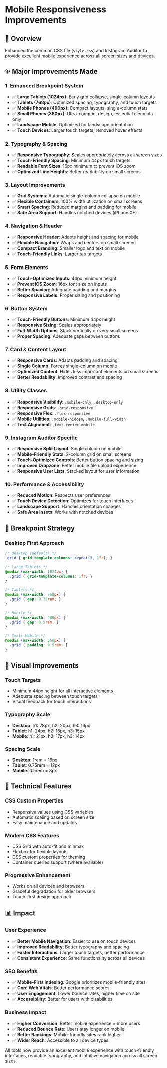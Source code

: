 # Mobile Responsiveness Improvements

## 🎯 **Overview**
Enhanced the common CSS file (`style.css`) and Instagram Auditor to provide excellent mobile experience across all screen sizes and devices.

## ✨ **Major Improvements Made**

### **1. Enhanced Breakpoint System**
- ✅ **Large Tablets (1024px)**: Early grid collapse, single-column layouts
- ✅ **Tablets (768px)**: Optimized spacing, typography, and touch targets
- ✅ **Mobile Phones (480px)**: Compact layouts, single-column stats
- ✅ **Small Phones (360px)**: Ultra-compact design, essential elements only
- ✅ **Landscape Mobile**: Optimized for landscape orientation
- ✅ **Touch Devices**: Larger touch targets, removed hover effects

### **2. Typography & Spacing**
- ✅ **Responsive Typography**: Scales appropriately across all screen sizes
- ✅ **Touch-Friendly Spacing**: Minimum 44px touch targets
- ✅ **Readable Font Sizes**: 16px minimum to prevent iOS zoom
- ✅ **Optimized Line Heights**: Better readability on small screens

### **3. Layout Improvements**
- ✅ **Grid Systems**: Automatic single-column collapse on mobile
- ✅ **Flexible Containers**: 100% width utilization on small screens
- ✅ **Smart Spacing**: Reduced margins and padding for mobile
- ✅ **Safe Area Support**: Handles notched devices (iPhone X+)

### **4. Navigation & Header**
- ✅ **Responsive Header**: Adapts height and spacing for mobile
- ✅ **Flexible Navigation**: Wraps and centers on small screens
- ✅ **Compact Branding**: Smaller logo and text on mobile
- ✅ **Touch-Friendly Links**: Larger tap targets

### **5. Form Elements**
- ✅ **Touch-Optimized Inputs**: 44px minimum height
- ✅ **Prevent iOS Zoom**: 16px font size on inputs
- ✅ **Better Spacing**: Adequate padding and margins
- ✅ **Responsive Labels**: Proper sizing and positioning

### **6. Button System**
- ✅ **Touch-Friendly Buttons**: Minimum 44px height
- ✅ **Responsive Sizing**: Scales appropriately
- ✅ **Full-Width Options**: Stack vertically on very small screens
- ✅ **Proper Spacing**: Adequate gaps between buttons

### **7. Card & Content Layout**
- ✅ **Responsive Cards**: Adapts padding and spacing
- ✅ **Single Column**: Forces single-column on mobile
- ✅ **Optimized Content**: Hides less important elements on small screens
- ✅ **Better Readability**: Improved contrast and spacing

### **8. Utility Classes**
- ✅ **Responsive Visibility**: `.mobile-only`, `.desktop-only`
- ✅ **Responsive Grids**: `.grid-responsive`
- ✅ **Responsive Flex**: `.flex-responsive`
- ✅ **Mobile Utilities**: `.mobile-hidden`, `.mobile-full-width`
- ✅ **Text Alignment**: `.text-center-mobile`

### **9. Instagram Auditor Specific**
- ✅ **Responsive Split Layout**: Single column on mobile
- ✅ **Mobile-Friendly Stats**: 2-column grid on small screens
- ✅ **Touch-Optimized Controls**: Better button spacing and sizing
- ✅ **Improved Dropzone**: Better mobile file upload experience
- ✅ **Responsive User Lists**: Stacked layout for user information

### **10. Performance & Accessibility**
- ✅ **Reduced Motion**: Respects user preferences
- ✅ **Touch Device Detection**: Optimizes for touch interfaces
- ✅ **Landscape Support**: Handles orientation changes
- ✅ **Safe Area Insets**: Works with notched devices

## 📱 **Breakpoint Strategy**

### **Desktop First Approach**
```css
/* Desktop (default) */
.grid { grid-template-columns: repeat(3, 1fr); }

/* Large Tablets */
@media (max-width: 1024px) {
  .grid { grid-template-columns: 1fr; }
}

/* Tablets */
@media (max-width: 768px) {
  .grid { gap: 0.75rem; }
}

/* Mobile */
@media (max-width: 480px) {
  .grid { gap: 0.5rem; }
}

/* Small Mobile */
@media (max-width: 360px) {
  .grid { padding: 0.5rem; }
}
```

## 🎨 **Visual Improvements**

### **Touch Targets**
- Minimum 44px height for all interactive elements
- Adequate spacing between touch targets
- Visual feedback for touch interactions

### **Typography Scale**
- **Desktop**: h1: 28px, h2: 20px, h3: 16px
- **Tablet**: h1: 24px, h2: 18px, h3: 15px
- **Mobile**: h1: 21px, h2: 17px, h3: 14px

### **Spacing Scale**
- **Desktop**: 1rem = 16px
- **Tablet**: 0.75rem = 12px
- **Mobile**: 0.5rem = 8px

## 🔧 **Technical Features**

### **CSS Custom Properties**
- Responsive values using CSS variables
- Automatic scaling based on screen size
- Easy maintenance and updates

### **Modern CSS Features**
- CSS Grid with auto-fit and minmax
- Flexbox for flexible layouts
- CSS custom properties for theming
- Container queries support (where available)

### **Progressive Enhancement**
- Works on all devices and browsers
- Graceful degradation for older browsers
- Touch-first design approach

## 📊 **Impact**

### **User Experience**
- ✅ **Better Mobile Navigation**: Easier to use on touch devices
- ✅ **Improved Readability**: Better typography and spacing
- ✅ **Faster Interactions**: Larger touch targets, better performance
- ✅ **Consistent Experience**: Same functionality across all devices

### **SEO Benefits**
- ✅ **Mobile-First Indexing**: Google prioritizes mobile-friendly sites
- ✅ **Core Web Vitals**: Better performance scores
- ✅ **User Engagement**: Lower bounce rates, higher time on site
- ✅ **Accessibility**: Better for users with disabilities

### **Business Impact**
- ✅ **Higher Conversion**: Better mobile experience = more users
- ✅ **Reduced Bounce Rate**: Users stay longer on mobile
- ✅ **Better Rankings**: Mobile-friendly sites rank higher
- ✅ **Wider Reach**: Accessible to all device types

All tools now provide an excellent mobile experience with touch-friendly interfaces, readable typography, and intuitive navigation across all screen sizes.